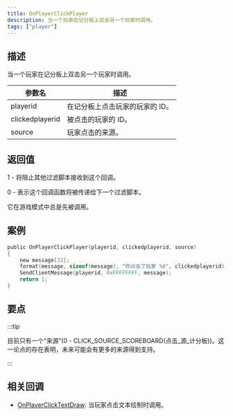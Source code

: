 ```yaml
---
title: OnPlayerClickPlayer
description: 当一个玩家在记分板上双击另一个玩家时调用。
tags: ["player"]
---
```


<VersionWarnCN name='回调' version='SA-MP 0.3a' />

## 描述

当一个玩家在记分板上双击另一个玩家时调用。

| 参数名          | 描述                            |
| --------------- | ------------------------------- |
| playerid        | 在记分板上点击玩家的玩家的 ID。 |
| clickedplayerid | 被点击的玩家的 ID。             |
| source          | 玩家点击的来源。                |

## 返回值

1 - 将阻止其他过滤脚本接收到这个回调。

0 - 表示这个回调函数将被传递给下一个过滤脚本。

它在游戏模式中总是先被调用。

## 案例

```c
public OnPlayerClickPlayer(playerid, clickedplayerid, source)
{
    new message[32];
    format(message, sizeof(message), "你点击了玩家 %d", clickedplayerid);
    SendClientMessage(playerid, 0xFFFFFFFF, message);
    return 1;
}
```

## 要点

:::tip

目前只有一个“来源”(0 - CLICK_SOURCE_SCOREBOARD(点击\_源\_计分板))。这一论点的存在表明，未来可能会有更多的来源得到支持。

:::

## 相关回调

- [OnPlayerClickTextDraw](OnPlayerClickTextDraw): 当玩家点击文本绘制时调用。
